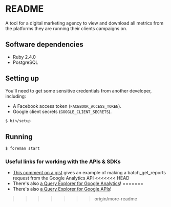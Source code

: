 # README

A tool for a digital marketing agency to view and download all metrics from the
platforms they are running their clients campaigns on.

## Software dependencies

* Ruby 2.4.0
* PostgreSQL

## Setting up

You'll need to get some sensitive credentials from another developer, including:

 - A Facebook access token (`FACEBOOK_ACCESS_TOKEN`).
 - Google client secrets (`GOOGLE_CLIENT_SECRETS`).


```bash
$ bin/setup
```

## Running

```bash
$ foreman start
```

### Useful links for working with the APIs & SDKs

* [This comment on a gist](https://gist.github.com/joost/5344705#gistcomment-1982619) gives an example of making a batch_get_reports request from the Google Analytics API
<<<<<<< HEAD
* There's also [a Query Explorer for Google Analytics](https://ga-dev-tools.appspot.com/query-explorer/)!
=======
* There's also [a Query Explorer for Google APIs](https://ga-dev-tools.appspot.com/query-explorer/)!
>>>>>>> origin/more-readme
